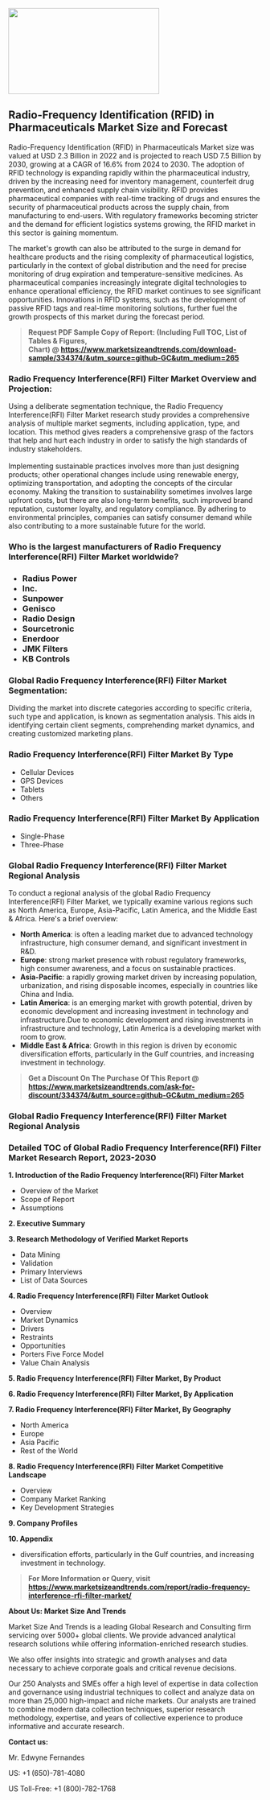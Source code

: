 <p><img class="alignnone size-medium wp-image-20088" src="https://ffe5etoiles.com/wp-content/uploads/2024/12/MST1-300x171.png" alt="" width="300" height="171" /></p><h2>Radio-Frequency Identification (RFID) in Pharmaceuticals Market Size and Forecast</h2><p>Radio-Frequency Identification (RFID) in Pharmaceuticals Market size was valued at USD 2.3 Billion in 2022 and is projected to reach USD 7.5 Billion by 2030, growing at a CAGR of 16.6% from 2024 to 2030. The adoption of RFID technology is expanding rapidly within the pharmaceutical industry, driven by the increasing need for inventory management, counterfeit drug prevention, and enhanced supply chain visibility. RFID provides pharmaceutical companies with real-time tracking of drugs and ensures the security of pharmaceutical products across the supply chain, from manufacturing to end-users. With regulatory frameworks becoming stricter and the demand for efficient logistics systems growing, the RFID market in this sector is gaining momentum. </p><p>The market's growth can also be attributed to the surge in demand for healthcare products and the rising complexity of pharmaceutical logistics, particularly in the context of global distribution and the need for precise monitoring of drug expiration and temperature-sensitive medicines. As pharmaceutical companies increasingly integrate digital technologies to enhance operational efficiency, the RFID market continues to see significant opportunities. Innovations in RFID systems, such as the development of passive RFID tags and real-time monitoring solutions, further fuel the growth prospects of this market during the forecast period.</p></p><blockquote id="" class=""><strong>Request PDF Sample Copy of Report: (Including Full TOC, List of Tables &amp; Figures, Chart)&nbsp;@&nbsp;<strong><a href="https://www.marketsizeandtrends.com/download-sample/334374/&utm_source=github-GC&utm_medium=265" target="_blank">https://www.marketsizeandtrends.com/download-sample/334374/&utm_source=github-GC&utm_medium=265</a></strong></strong></blockquote><h3 id="" class="">Radio Frequency Interference(RFI) Filter Market&nbsp;Overview and Projection:</h3><p id="" class="">Using a deliberate segmentation technique, the Radio Frequency Interference(RFI) Filter Market research study provides a comprehensive analysis of multiple market segments, including application, type, and location. This method gives readers a comprehensive grasp of the factors that help and hurt each industry in order to satisfy the high standards of industry stakeholders. <br /> <br />Implementing sustainable practices involves more than just designing products; other operational changes include using renewable energy, optimizing transportation, and adopting the concepts of the circular economy. Making the transition to sustainability sometimes involves large upfront costs, but there are also long-term benefits, such improved brand reputation, customer loyalty, and regulatory compliance. By adhering to environmental principles, companies can satisfy consumer demand while also contributing to a more sustainable future for the world.</p><h3 id="" class="">Who is the largest manufacturers of&nbsp;Radio Frequency Interference(RFI) Filter Market worldwide?</h3><h3 class=""><p><ul><li>Radius Power </li><li> Inc. </li><li> Sunpower </li><li> Genisco </li><li> Radio Design </li><li> Sourcetronic </li><li> Enerdoor </li><li> JMK Filters </li><li> KB Controls</li></ul></p></h3><h3 id="" class="">Global&nbsp;Radio Frequency Interference(RFI) Filter Market Segmentation:</h3><p id="" class="">Dividing the market into discrete categories according to specific criteria, such type and application, is known as segmentation analysis. This aids in identifying certain client segments, comprehending market dynamics, and creating customized marketing plans.</p><h3 id="" class="">Radio Frequency Interference(RFI) Filter Market&nbsp;By Type</h3><p><p><ul><li>Cellular Devices</li><li> GPS Devices</li><li> Tablets</li><li> Others</p></li></ul></p></p><h3 id="" class="">Radio Frequency Interference(RFI) Filter Market&nbsp;By Application</h3><p class=""><p><ul><li>Single-Phase</li><li> Three-Phase</li></ul></p></p><h3 id="" class="">Global Radio Frequency Interference(RFI) Filter Market Regional Analysis</h3><p id="" class="">To conduct a regional analysis of the global Radio Frequency Interference(RFI) Filter Market, we typically examine various regions such as North America, Europe, Asia-Pacific, Latin America, and the Middle East &amp; Africa. Here's a brief overview:</p><ul><li><strong>North America</strong>: is often a leading market due to advanced technology infrastructure, high consumer demand, and significant investment in R&amp;D.</li><li><strong>Europe</strong>: strong market presence with robust regulatory frameworks, high consumer awareness, and a focus on sustainable practices.</li><li><strong>Asia-Pacific</strong>: a rapidly growing market driven by increasing population, urbanization, and rising disposable incomes, especially in countries like China and India.</li><li><strong>Latin America</strong>: is an emerging market with growth potential, driven by economic development and increasing investment in technology and infrastructure.Due to economic development and rising investments in infrastructure and technology, Latin America is a developing market with room to grow.</li><li><strong>Middle East &amp; Africa</strong>: Growth in this region is driven by economic diversification efforts, particularly in the Gulf countries, and increasing investment in technology.</li></ul><blockquote id="" class=""><strong>Get a Discount On The Purchase Of This Report @ <strong><a href="https://www.marketsizeandtrends.com/ask-for-discount/334374/&utm_source=github-GC&utm_medium=265" target="_blank">https://www.marketsizeandtrends.com/ask-for-discount/334374/&utm_source=github-GC&utm_medium=265</a></strong></strong></blockquote><h3 id="" class="">Global Radio Frequency Interference(RFI) Filter Market Regional Analysis</h3><h3 id="" class="">Detailed TOC of Global Radio Frequency Interference(RFI) Filter Market Research Report, 2023-2030</h3><p id="" class=""><strong>1. Introduction of the Radio Frequency Interference(RFI) Filter Market</strong></p><ul><li>Overview of the Market</li><li>Scope of Report</li><li>Assumptions</li></ul><p id="" class=""><strong>2. Executive Summary</strong></p><p id="" class=""><strong>3. Research Methodology of Verified Market Reports</strong></p><ul><li>Data Mining</li><li>Validation</li><li>Primary Interviews</li><li>List of Data Sources</li></ul><p id="" class=""><strong>4. Radio Frequency Interference(RFI) Filter Market Outlook</strong></p><ul><li>Overview</li><li>Market Dynamics</li><li>Drivers</li><li>Restraints</li><li>Opportunities</li><li>Porters Five Force Model</li><li>Value Chain Analysis</li></ul><p id="" class=""><strong>5. Radio Frequency Interference(RFI) Filter Market, By Product</strong></p><p id="" class=""><strong>6. Radio Frequency Interference(RFI) Filter Market, By Application</strong></p><p id="" class=""><strong>7. Radio Frequency Interference(RFI) Filter Market, By Geography</strong></p><ul><li>North America</li><li>Europe</li><li>Asia Pacific</li><li>Rest of the World</li></ul><p id="" class=""><strong>8. Radio Frequency Interference(RFI) Filter Market Competitive Landscape</strong></p><ul><li>Overview</li><li>Company Market Ranking</li><li>Key Development Strategies</li></ul><p id="" class=""><strong>9. Company Profiles</strong></p><p id="" class=""><strong>10. Appendix</strong></p><ul><li>diversification efforts, particularly in the Gulf countries, and increasing investment in technology.</li></ul><blockquote id="" class=""><strong>For More Information or Query, visit <strong><strong><a href="https://www.marketsizeandtrends.com/report/radio-frequency-interference-rfi-filter-market/" target="_blank">https://www.marketsizeandtrends.com/report/radio-frequency-interference-rfi-filter-market/</a></strong></strong></strong></blockquote><p id="" class=""><strong>About Us: Market Size And Trends</strong></p><p id="" class="">Market Size And Trends is a leading Global Research and Consulting firm servicing over 5000+ global clients. We provide advanced analytical research solutions while offering information-enriched research studies.</p><p id="" class="">We also offer insights into strategic and growth analyses and data necessary to achieve corporate goals and critical revenue decisions.</p><p id="" class="">Our 250 Analysts and SMEs offer a high level of expertise in data collection and governance using industrial techniques to collect and analyze data on more than 25,000 high-impact and niche markets. Our analysts are trained to combine modern data collection techniques, superior research methodology, expertise, and years of collective experience to produce informative and accurate research.</p><p id="" class=""><strong>Contact us:</strong></p><p id="" class="">Mr. Edwyne Fernandes</p><p id="" class="">US: +1 (650)-781-4080</p><p id="" class="">US Toll-Free: +1 (800)-782-1768</p>
